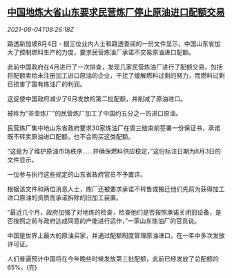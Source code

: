 <!--1628065862000-->
[中国地炼大省山东要求民营炼厂停止原油进口配额交易](https://cn.reuters.com/article/china-shandong-refineries-quota-0804-idCNKBS2F50U5)
------

<div><i>2021-08-04T08:26:18Z</i></div><p>路透新加坡8月4日 - 据三位业内人士和路透查阅的一份文件显示，中国山东省加大了控制燃料生产的力度，要求民营炼油厂承诺不交易原油进口配额。</p><p>此前中国政府在4月进行了一次排查，发现几家民营炼油厂进行了配额交易，包括将配额卖给未注册加工进口原油的企业，干扰了缓解燃料过剩的努力，而燃料过剩已损害了国有炼油厂的利润。</p><p>这促使中国政府减少了6月发放的第二批配额，并削减了原油进口。</p><p>被称为“茶壶炼厂”的民营炼厂加工了中国约五分之一的进口原油。</p><p>民营炼厂集中地山东省政府要求30家炼油厂在周三结束前签署一份保证书，承诺既不转卖原油进口配额，也不会购买这类配额。</p><p>“这是为了维护原油市场秩序......并确保燃料供应稳定，”这份标注日期为8月3日的文件显示。</p><p>一位参与执行这些规定的山东省政府官员不予置评。</p><p>根据该文件和两位消息人士，炼厂还被要求承诺不转售或搬迁他们先前为获得加工进口原油的资质而承诺拆除的旧加工装置。</p><p>“最近几个月，政府加强了对地炼的检查，检查他们是否按照承诺关闭旧设备，是否按照之前与政府达成同意的产能进行运作，”一家山东炼油厂的官员说。</p><p>中国是世界上最大的原油买家，并通过配额制度管理原油进口，在一年中多次发放许可证。</p><p>人们普遍预计中国将在今年晚些时候发放第三批配额，此前已经发放了总配额的65%。(完)</p>
